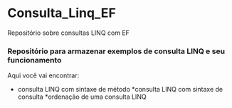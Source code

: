 # Consulta_Linq_EF
Repositório sobre consultas LINQ com EF


### Repositório para armazenar exemplos de consulta LINQ e seu funcionamento

Aqui você vai encontrar:

* consulta LINQ com sintaxe de método *consulta LINQ com sintaxe de consulta *ordenação de uma consulta LINQ
